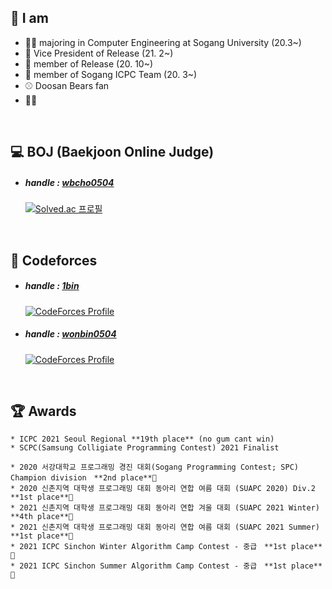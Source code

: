  ## 📣 I am
  * 👨‍🎓 majoring in Computer Engineering at Sogang University (20.3~)
  * 🐧 Vice President of Release (21. 2~)
  * 🐧 member of Release (20. 10~)
  * 🎈 member of Sogang ICPC Team (20. 3~)
  * ⚾ Doosan Bears fan
  * 🎾🎾

<br>

 ## 💻 BOJ (Baekjoon Online Judge)
  * ##### handle : [wbcho0504](https://www.acmicpc.net/user/wbcho0504)
      [![Solved.ac
 프로필](http://mazassumnida.wtf/api/v2/generate_badge?boj=wbcho0504)](https://solved.ac/wbcho0504)
 
<br>

 ## 🗿 Codeforces
  * ##### handle : [1bin](https://codeforces.com/profile/1bin)
      [![CodeForces Profile](http://cf.leed.at?id=1bin)](https://codeforces.com/profile/1bin)
  * ##### handle : [wonbin0504](https://codeforces.com/profile/wonbin0504)
      [![CodeForces Profile](http://cf.leed.at?id=wonbin0504)](https://codeforces.com/profile/wonbin0504)
  

<br>

 ## 🏆 Awards
 	* ICPC 2021 Seoul Regional **19th place** (no gum cant win)
	* SCPC(Samsung Colligiate Programming Contest) 2021 Finalist
	
	* 2020 서강대학교 프로그래밍 경진 대회(Sogang Programming Contest; SPC) Champion division　**2nd place**🥈
	* 2020 신촌지역 대학생 프로그래밍 대회 동아리 연합 여름 대회 (SUAPC 2020) Div.2　**1st place**🥇
	* 2021 신촌지역 대학생 프로그래밍 대회 동아리 연합 겨울 대회 (SUAPC 2021 Winter) **4th place**🥉
	* 2021 신촌지역 대학생 프로그래밍 대회 동아리 연합 여름 대회 (SUAPC 2021 Summer) **1st place**🥇 
	* 2021 ICPC Sinchon Winter Algorithm Camp Contest - 중급　**1st place**🥇
	* 2021 ICPC Sinchon Summer Algorithm Camp Contest - 중급　**1st place**🥇
